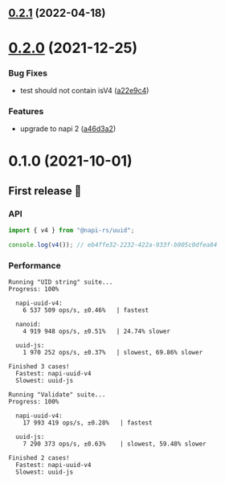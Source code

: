 ## [0.2.1](https://github.com/Brooooooklyn/uuid/compare/v0.2.0...v0.2.1) (2022-04-18)



# [0.2.0](https://github.com/Brooooooklyn/uuid/compare/v0.1.0...v0.2.0) (2021-12-25)


### Bug Fixes

* test should not contain isV4 ([a22e9c4](https://github.com/Brooooooklyn/uuid/commit/a22e9c48eae46db7016b4fe481eef7f942bb6794))


### Features

* upgrade to napi 2 ([a46d3a2](https://github.com/Brooooooklyn/uuid/commit/a46d3a29bd53557b525bacd0f4092954a6caeeee))



# 0.1.0 (2021-10-01)

## First release 🎉

### API

```ts
import { v4 } from "@napi-rs/uuid";

console.log(v4()); // eb4ffe32-2232-422a-933f-b905c0dfea84
```

### Performance

```
Running "UID string" suite...
Progress: 100%

  napi-uuid-v4:
    6 537 509 ops/s, ±0.46%   | fastest

  nanoid:
    4 919 948 ops/s, ±0.51%   | 24.74% slower

  uuid-js:
    1 970 252 ops/s, ±0.37%   | slowest, 69.86% slower

Finished 3 cases!
  Fastest: napi-uuid-v4
  Slowest: uuid-js

Running "Validate" suite...
Progress: 100%

  napi-uuid-v4:
    17 993 419 ops/s, ±0.28%   | fastest

  uuid-js:
    7 290 373 ops/s, ±0.63%    | slowest, 59.48% slower

Finished 2 cases!
  Fastest: napi-uuid-v4
  Slowest: uuid-js
```

